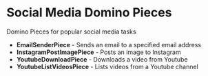 # Social Media Domino Pieces
Domino Pieces for popular social media tasks

- **EmailSenderPiece** - Sends an email to a specified email address
- **InstagramPostImagePiece** - Posts an image to Instagram
- **YoutubeDownloadPiece** - Downloads a video from Youtube
- **YoutubeListVideosPiece** - Lists videos from a Youtube channel

